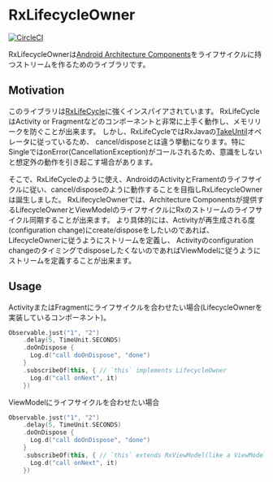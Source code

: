 # RxLifecycleOwner

[![CircleCI](https://circleci.com/gh/satoshun/RxLifecycleOwner/tree/master.svg?style=svg)](https://circleci.com/gh/satoshun/RxLifecycleOwner/tree/master)

RxLifecycleOwnerは[Android Architecture Components](https://developer.android.com/topic/libraries/architecture/index.html)をライフサイクルに持つストリームを作るためのライブラリです。


## Motivation

このライブラリは[RxLifeCycle](https://github.com/trello/RxLifecycle)に強くインスパイアされています。
RxLifeCycleはActivity or Fragmentなどのコンポーネントと非常に上手く動作し、メモリリークを防ぐことが出来ます。
しかし、RxLifeCycleではRxJavaの[TakeUntil](http://reactivex.io/documentation/operators/takeuntil.html)オペレータに従っているため、
cancel/disposeとは違う挙動になります。特にSingleではonError(CancellationException)がコールされるため、意識をしないと想定外の動作を引き起こす場合があります。

そこで、RxLifeCycleのように使え、AndroidのActivityとFramentのライフサイクルに従い、cancel/disposeのように動作することを目指しRxLifecycleOwnerは誕生しました。
RxLifecycleOwnerでは、Architecture Componentsが提供するLifecycleOwnerとViewModelのライフサイクルにRxのストリームのライフサイクル同期することが出来ます。
より具体的には、Activityが再生成される度(configuration change)にcreate/disposeをしたいのであれば、LifecycleOwnerに従うようにストリームを定義し、
Activityのconfiguration changeのタイミングでdisposeしたくないのであればViewModelに従うようにストリームを定義することが出来ます。


## Usage

ActivityまたはFragmentにライフサイクルを合わせたい場合(LifecycleOwnerを実装しているコンポーネント)。

```kotlin
Observable.just("1", "2")
    .delay(5, TimeUnit.SECONDS)
    .doOnDispose {
      Log.d("call doOnDispose", "done")
    }
    .subscribeOf(this, { // `this` implements LifecycleOwner
      Log.d("call onNext", it)
    })
```


ViewModelにライフサイクルを合わせたい場合

```kotlin
Observable.just("1", "2")
    .delay(5, TimeUnit.SECONDS)
    .doOnDispose {
      Log.d("call doOnDispose", "done")
    }
    .subscribeOf(this, { // `this` extends RxViewModel(like a ViewModel)
      Log.d("call onNext", it)
    })
```
